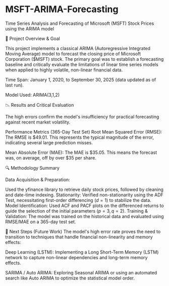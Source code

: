 # MSFT-ARIMA-Forecasting
Time Series Analysis and Forecasting of Microsoft (MSFT) Stock Prices using the ARIMA model

🎯 Project Overview & Goal

This project implements a classical ARIMA (Autoregressive Integrated Moving Average) model to forecast the closing price of Microsoft Corporation ($MSFT) stock. The primary goal was to establish a forecasting baseline and critically evaluate the limitations of linear time series models when applied to highly volatile, non-linear financial data.

Time Span: January 1, 2020, to September 30, 2025 (data updated as of last run).

Model Used: ARIMA(3,1,2)

📉 Results and Critical Evaluation

The high errors confirm the model's insufficiency for practical forecasting against recent market volatility.

Performance Metrics (365-Day Test Set)
Root Mean Squared Error (RMSE): The RMSE is $49.01. This represents the typical magnitude of the error, indicating several large prediction misses.

Mean Absolute Error (MAE): The MAE is $35.05. This means the forecast was, on average, off by over $35 per share.

🔍 Methodology Summary

Data Acquisition & Preparation: 

Used the yfinance library to retrieve daily stock prices, followed by cleaning and date-time indexing.
Stationarity: Verified non-stationarity using the ADF Test, necessitating first-order differencing ($d=1$) to stabilize the data.
Model Identification: Used ACF and PACF plots on the differenced returns to guide the selection of the initial parameters ($p=3, q=2$).
Training & Validation: The model was trained on the historical data and evaluated using RMSE/MAE on a 365-day test set.

🚀 Next Steps (Future Work)
The model's high error rate proves the need to transition to techniques that handle financial non-linearity and memory effects:

Deep Learning (LSTM): Implementing a Long Short-Term Memory (LSTM) network to capture non-linear dependencies and long-term memory effects.

SARIMA / Auto ARIMA: Exploring Seasonal ARIMA or using an automated search like Auto ARIMA to optimize the statistical model order.
